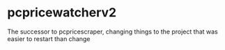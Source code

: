 # pcpricewatcherv2
The successor to pcpricescraper, changing things to the project that was easier to restart than change
